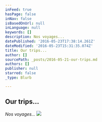 ```yaml
---
inFeed: true
hasPage: false
inNav: false
isBasedOnUrl: null
inLanguage: null
keywords: []
description: Nos voyages...
datePublished: '2016-05-23T17:38:14.261Z'
dateModified: '2016-05-23T15:31:35.074Z'
title: Our trips...
author: []
sourcePath: _posts/2016-05-21-our-trips.md
authors: []
publisher: null
starred: false
_type: Blurb

---
```

## Our trips...

_Nos voyages..._
![](https://the-grid-user-content.s3-us-west-2.amazonaws.com/d593eb5b-92ab-436e-a74d-8fc37780554a.jpg)